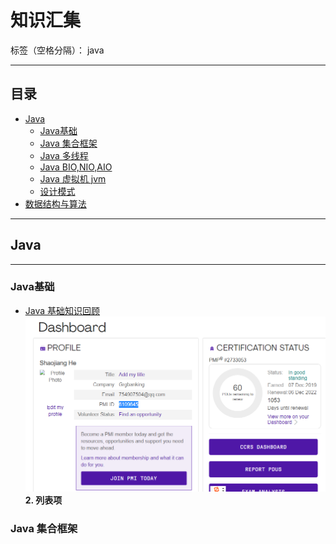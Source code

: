 ﻿# 知识汇集

标签（空格分隔）： java

---
## 目录

* [Java](#java)
  * [Java基础](#java基础)
  * [Java 集合框架](#java-集合框架)
  * [Java 多线程](#java-多线程)
  * [Java BIO,NIO,AIO](#java-bionioaio)
  * [Java 虚拟机 jvm](#java-虚拟机-jvm)
  * [设计模式](#设计模式)
* [数据结构与算法](#数据结构与算法)

----------
## Java
----------
### Java基础
* [Java 基础知识回顾](java相关/Java基础知识.md)
![mahua](png/pmp.png)
**2. 列表项**



### Java 集合框架
